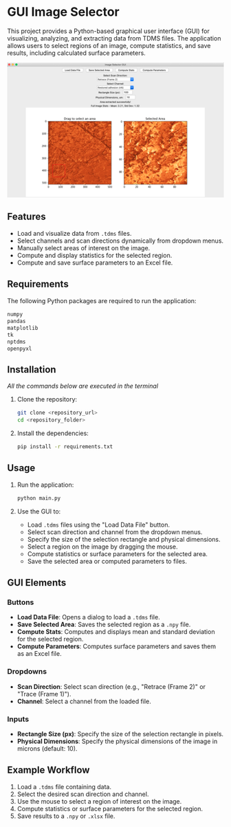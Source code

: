 # GUI Image Selector

This project provides a Python-based graphical user interface (GUI) for visualizing, analyzing, and extracting data from TDMS files. The application allows users to select regions of an image, compute statistics, and save results, including calculated surface parameters.

![Model](https://github.com/CHILLQQ/cells_quadrants_extractor/blob/master/screenshot.png)

## Features

- Load and visualize data from `.tdms` files.
- Select channels and scan directions dynamically from dropdown menus.
- Manually select areas of interest on the image.
- Compute and display statistics for the selected region.
- Compute and save surface parameters to an Excel file.

## Requirements

The following Python packages are required to run the application:

```plaintext
numpy
pandas
matplotlib
tk
nptdms
openpyxl
```

## Installation
*All the commands below are executed in the terminal*

1. Clone the repository:
   ```bash
   git clone <repository_url>
   cd <repository_folder>
   ```

2. Install the dependencies:
   ```bash
   pip install -r requirements.txt
   ```

## Usage

1. Run the application:
   ```bash
   python main.py
   ```

2. Use the GUI to:
   - Load `.tdms` files using the "Load Data File" button.
   - Select scan direction and channel from the dropdown menus.
   - Specify the size of the selection rectangle and physical dimensions.
   - Select a region on the image by dragging the mouse.
   - Compute statistics or surface parameters for the selected area.
   - Save the selected area or computed parameters to files.

## GUI Elements

### Buttons

- **Load Data File**: Opens a dialog to load a `.tdms` file.
- **Save Selected Area**: Saves the selected region as a `.npy` file.
- **Compute Stats**: Computes and displays mean and standard deviation for the selected region.
- **Compute Parameters**: Computes surface parameters and saves them as an Excel file.

### Dropdowns

- **Scan Direction**: Select scan direction (e.g., "Retrace (Frame 2)" or "Trace (Frame 1)").
- **Channel**: Select a channel from the loaded file.

### Inputs

- **Rectangle Size (px)**: Specify the size of the selection rectangle in pixels.
- **Physical Dimensions**: Specify the physical dimensions of the image in microns (default: 10).

## Example Workflow

1. Load a `.tdms` file containing data.
2. Select the desired scan direction and channel.
3. Use the mouse to select a region of interest on the image.
4. Compute statistics or surface parameters for the selected region.
5. Save results to a `.npy` or `.xlsx` file.


